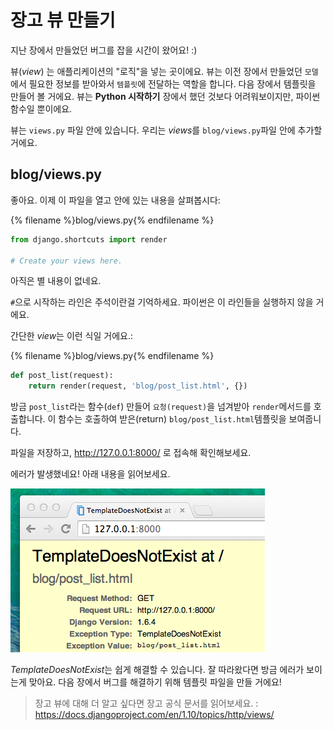 # 장고 뷰 만들기

지난 장에서 만들었던 버그를 잡을 시간이 왔어요! :)

뷰(*view*) 는 애플리케이션의 "로직"을 넣는 곳이에요. 뷰는 이전 장에서 만들었던 `모델`에서 필요한 정보를 받아와서 `템플릿`에 전달하는 역할을 합니다. 다음 장에서 템플릿을 만들어 볼 거에요. 뷰는 __Python 시작하기__ 장에서 했던 것보다 어려워보이지만, 파이썬 함수일 뿐이에요.

뷰는 `views.py` 파일 안에 있습니다. 우리는 *views*를 `blog/views.py`파일 안에 추가할 거에요.

## blog/views.py

좋아요. 이제 이 파일을 열고 안에 있는 내용을 살펴봅시다:

{% filename %}blog/views.py{% endfilename %}
```python
from django.shortcuts import render

# Create your views here.
```

아직은 별 내용이 없네요.

`#`으로 시작하는 라인은 주석이란걸 기억하세요. 파이썬은 이 라인들을 실행하지 않을 거에요.

간단한 *view*는 이런 식일 거에요.:

{% filename %}blog/views.py{% endfilename %}
```python
def post_list(request):
    return render(request, 'blog/post_list.html', {})
```

방금 `post_list`라는 함수(`def`) 만들어 `요청(request)`을 넘겨받아 `render`메서드를 호출합니다. 이 함수는 호출하여 받은(return) `blog/post_list.html`템플릿을 보여줍니다.


파일을 저장하고, http://127.0.0.1:8000/ 로 접속해 확인해보세요.

에러가 발생했네요! 아래 내용을 읽어보세요.

![Error](images/error.png)

*TemplateDoesNotExist*는 쉽게 해결할 수 있습니다. 잘 따라왔다면 방금 에러가 보이는게 맞아요. 다음 장에서 버그를 해결하기 위해 템플릿 파일을 만들 거에요!

> 장고 뷰에 대해 더 알고 싶다면 장고 공식 문서를 읽어보세요. : https://docs.djangoproject.com/en/1.10/topics/http/views/

